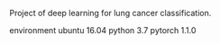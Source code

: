 Project of deep learning for lung cancer classification.

environment
ubuntu 16.04
python 3.7
pytorch 1.1.0

